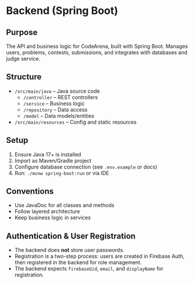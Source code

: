 # Backend (Spring Boot)

## Purpose

The API and business logic for CodeArena, built with Spring Boot. Manages users, problems, contests, submissions, and integrates with databases and judge service.

## Structure

- `/src/main/java` – Java source code
  - `/controller` – REST controllers
  - `/service` – Business logic
  - `/repository` – Data access
  - `/model` – Data models/entities
- `/src/main/resources` – Config and static resources

## Setup

1. Ensure Java 17+ is installed
2. Import as Maven/Gradle project
3. Configure database connection (see `.env.example` or docs)
4. Run: `./mvnw spring-boot:run` or via IDE

## Conventions

- Use JavaDoc for all classes and methods
- Follow layered architecture
- Keep business logic in services

## Authentication & User Registration

- The backend does **not** store user passwords.
- Registration is a two-step process: users are created in Firebase Auth, then registered in the backend for role management.
- The backend expects `firebaseUid`, `email`, and `displayName` for registration.
